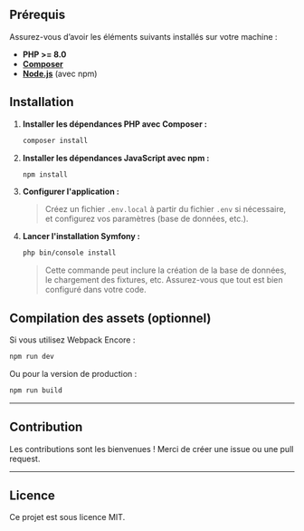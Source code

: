 ## Prérequis

Assurez-vous d’avoir les éléments suivants installés sur votre machine :

- **PHP >= 8.0**
- **[Composer](https://getcomposer.org/)**
- **[Node.js](https://nodejs.org/)** (avec npm)

## Installation


1. **Installer les dépendances PHP avec Composer :**

   ```bash
   composer install
   ```

2. **Installer les dépendances JavaScript avec npm :**

   ```bash
   npm install
   ```

3. **Configurer l'application :**

   > Créez un fichier `.env.local` à partir du fichier `.env` si nécessaire, et configurez vos paramètres (base de données, etc.).

4. **Lancer l'installation Symfony :**

   ```bash
   php bin/console install
   ```

   > Cette commande peut inclure la création de la base de données, le chargement des fixtures, etc. Assurez-vous que tout est bien configuré dans votre code.
   

## Compilation des assets (optionnel)

Si vous utilisez Webpack Encore :

```bash
npm run dev
```

Ou pour la version de production :

```bash
npm run build
```

---

## Contribution

Les contributions sont les bienvenues ! Merci de créer une issue ou une pull request.

---

## Licence

Ce projet est sous licence MIT.

```
